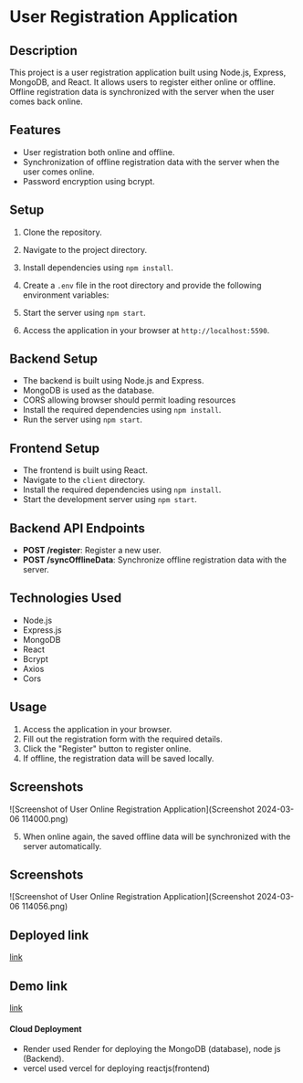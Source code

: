 # User Registration Application

## Description
This project is a user registration application built using Node.js, Express, MongoDB, and React. It allows users to register either online or offline. Offline registration data is synchronized with the server when the user comes back online.

## Features
- User registration both online and offline.
- Synchronization of offline registration data with the server when the user comes online.
- Password encryption using bcrypt.


## Setup
1. Clone the repository.
2. Navigate to the project directory.
3. Install dependencies using `npm install`.
4. Create a `.env` file in the root directory and provide the     following environment variables:

5. Start the server using `npm start`.
6. Access the application in your browser at `http://localhost:5590`.

## Backend Setup
- The backend is built using Node.js and Express.
- MongoDB is used as the database.
- CORS  allowing browser should permit loading resources
- Install the required dependencies using `npm install`.
- Run the server using `npm start`.

## Frontend Setup
- The frontend is built using React.
- Navigate to the `client` directory.
- Install the required dependencies using `npm install`.
- Start the development server using `npm start`.

## Backend API Endpoints
- **POST /register**: Register a new user.
- **POST /syncOfflineData**: Synchronize offline registration data with the server.

## Technologies Used
- Node.js
- Express.js
- MongoDB
- React
- Bcrypt
- Axios
- Cors

## Usage
1. Access the application in your browser.
2. Fill out the registration form with the required details.
3. Click the "Register" button to register online.
4. If offline, the registration data will be saved locally.
## Screenshots

![Screenshot of User  Online Registration Application](Screenshot 2024-03-06 114000.png)

5. When online again, the saved offline data will be synchronized with the server automatically.

## Screenshots

![Screenshot of User  Online Registration Application](Screenshot 2024-03-06 114056.png)


## Deployed link
[link](https://zerkofrontend-ltjdnht5q-srinivasgokarla.vercel.app/)

## Demo link
[link](https://drive.google.com/file/d/1IPccz1aYUQ0DhHLZJZJbfSgElyASy148/view?usp=sharing)

#### Cloud Deployment

- Render
used Render for deploying the MongoDB (database), node js (Backend).
- vercel 
used vercel for deploying reactjs(frontend)

